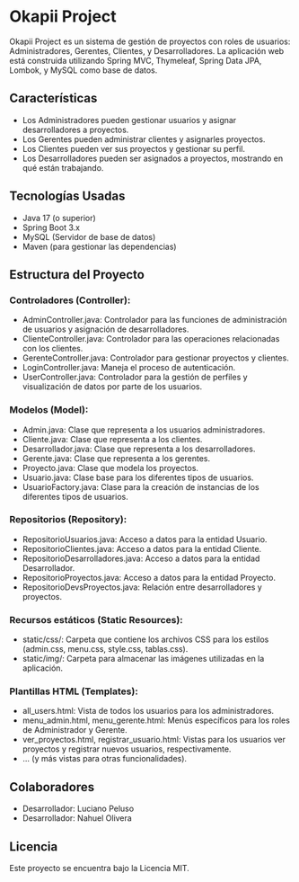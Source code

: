 # Okapii Project

Okapii Project es un sistema de gestión de proyectos con roles de usuarios: Administradores, Gerentes, Clientes, y Desarrolladores. La aplicación web está construida utilizando Spring MVC, Thymeleaf, Spring Data JPA, Lombok, y MySQL como base de datos.

## Características

- Los Administradores pueden gestionar usuarios y asignar desarrolladores a proyectos.
- Los Gerentes pueden administrar clientes y asignarles proyectos.
- Los Clientes pueden ver sus proyectos y gestionar su perfil.
- Los Desarrolladores pueden ser asignados a proyectos, mostrando en qué están trabajando.

## Tecnologías Usadas

- Java 17 (o superior)
- Spring Boot 3.x
- MySQL (Servidor de base de datos)
- Maven (para gestionar las dependencias)

## Estructura del Proyecto

### Controladores (Controller):

- AdminController.java: Controlador para las funciones de administración de usuarios y asignación de desarrolladores.
- ClienteController.java: Controlador para las operaciones relacionadas con los clientes.
- GerenteController.java: Controlador para gestionar proyectos y clientes.
- LoginController.java: Maneja el proceso de autenticación.
- UserController.java: Controlador para la gestión de perfiles y visualización de datos por parte de los usuarios.

### Modelos (Model):

- Admin.java: Clase que representa a los usuarios administradores.
- Cliente.java: Clase que representa a los clientes.
- Desarrollador.java: Clase que representa a los desarrolladores.
- Gerente.java: Clase que representa a los gerentes.
- Proyecto.java: Clase que modela los proyectos.
- Usuario.java: Clase base para los diferentes tipos de usuarios.
- UsuarioFactory.java: Clase para la creación de instancias de los diferentes tipos de usuarios.

### Repositorios (Repository):

- RepositorioUsuarios.java: Acceso a datos para la entidad Usuario.
- RepositorioClientes.java: Acceso a datos para la entidad Cliente.
- RepositorioDesarrolladores.java: Acceso a datos para la entidad Desarrollador.
- RepositorioProyectos.java: Acceso a datos para la entidad Proyecto.
- RepositorioDevsProyectos.java: Relación entre desarrolladores y proyectos.

### Recursos estáticos (Static Resources):

- static/css/: Carpeta que contiene los archivos CSS para los estilos (admin.css, menu.css, style.css, tablas.css).
- static/img/: Carpeta para almacenar las imágenes utilizadas en la aplicación.

### Plantillas HTML (Templates):

- all_users.html: Vista de todos los usuarios para los administradores.
- menu_admin.html, menu_gerente.html: Menús específicos para los roles de Administrador y Gerente.
- ver_proyectos.html, registrar_usuario.html: Vistas para los usuarios ver proyectos y registrar nuevos usuarios, respectivamente.
- ... (y más vistas para otras funcionalidades).

## Colaboradores

- Desarrollador: Luciano Peluso
- Desarrollador: Nahuel Olivera

## Licencia

Este proyecto se encuentra bajo la Licencia MIT.
